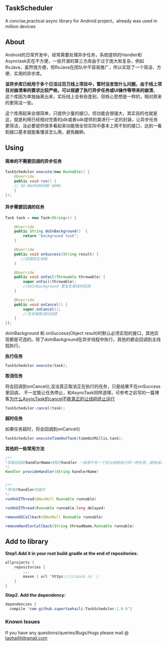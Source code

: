 ## TaskScheduler

A concise,practical async library for Android project，already was used in million devices

## About

Android的日常开发中，经常需要处理异步任务，系统提供的Handler和Asynctask实在不方便，一些开源的第三方库由于过于庞大和复杂，例如RxJava，虽然很方便，但RxJava在团队中不容易推广，所以实现了一个简洁、方便、实用的异步库。

**该异步库已经用于多个日活过百万线上项目中，暂时没发现什么问题，由于线上项目对崩溃率的要求比较严格，可以规避了执行异步任务或UI操作等带来的崩溃**。这个库因为单独抽离出来，实际线上会有些差别，但核心思想是一样的，相对原来的更简洁一些。

这个库用起来会很简单，只提供少量的接口，但功能会很强大，其实目的也就是这，就是利用已经相对完善的jdk或者sdk提供的类进行一定的封装，让异步任务更简洁，没必要提供很多看起来功能很全但实际中基本上用不到的接口，达到一看到接口基本就能看懂该怎么用，避免臃肿。

## Using

#### 简单的不需要回调的异步任务

```java
TaskScheduler.execute(new Runnable() {
    @Override
    public void run() {
    // DO BACKGROUND WORK
    }
});
```

####  异步需要回调的任务

```java
Task task = new Task<String>() {

    @Override
    public String doInBackground()  {
        return "background task";
    }

    @Override
    public void onSuccess(String result) {
       //回调到主线程
    }

    @Override
    public void onFail(Throwable throwable) {
        super.onFail(throwable);
        //doInBackground 里发生错误时回调
    }

    @Override
    public void onCancel() {
        super.onCancel();
        //任务被取消时回调
    }
});
```
doInBackground 和 onSuccess(Object result)时默认必须实现的接口，其他实现都是可选的。除了doInBackground在异步线程中执行，其他的都会回调到主线程执行。

**执行任务**

```java
TaskScheduler.execute(task);

```

**取消任务**

将会回调到onCancel(),没法真正取消正在执行的任务，只是结果不在onSuccess里回调， 不一定能让任务停止，和AsyncTask同样道理，可参考之前写的一篇博客[为什么AsyncTask的cancel不能真正的让线程终止运行](http://silencedut.com/2016/07/08/基于最新版本的AsyncTask源码解读及AsyncTask的黑暗面/)

```java
TaskScheduler.cancel(task);

```

**超时任务**

如果任务超时，将会回调到onCancel()

```java
TaskScheduler.executeTimeOutTask(timeOutMillis,task);

```

**其他的一些常用方法**


```java
/**
*获取回调到handlerName线程的handler.一般用于在一个后台线程执行同一种任务，避免线程安全问题。如数据库，文件操作
*/
Handler provideHandler(String handlerName)


/**
*常用的handler的操作
*/
runOnUIThread(@NonNull Runnable runnable)

runOnUIThread(Runnable runnable,long delayed)

removeUICallback(@NonNull Runnable runnable)

removeHandlerCallback(String threadName,Runnable runnable)

```

## Add to library

**Step1.Add it in your root build.gradle at the end of repositories:**

```java
allprojects {
	repositories {
		...
		maven { url 'https://jitpack.io' }
	}
}
```


**Step2. Add the dependency:**

```java
dependencies {
  compile 'com.github.supertaohaili:TaskScheduler:1.0.0'}
```



### Known Issues
If you have any questions/queries/Bugs/Hugs please mail @
taohailili@gmail.com